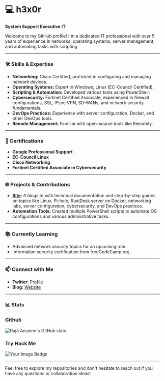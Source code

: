 # 💻 h3x0r

**System Support Executive IT**

Welcome to my GitHub profile! I'm a dedicated IT professional with over 5 years of experience in networks, operating systems, server management, and automating tasks with scripting. 

---

### 🛠️ Skills & Expertise

- **Networking:** Cisco Certified, proficient in configuring and managing network devices.
- **Operating Systems:** Expert in Windows, Linux (EC-Council Certified).
- **Scripting & Automation:** Developed various tools using PowerShell.
- **Cybersecurity:** Fortinet Certified Associate, experienced in firewall configurations, SSL, IPsec VPN, SD-WANs, and network security fundamentals.
- **DevOps Practices:** Experience with server configuration, Docker, and other DevOps tools.
- **Remote Management:** Familiar with open-source tools like Remotely.

---

### 📜 Certifications

- **Google Professional Support**
- **EC-Council Linux**
- **Cisco Networking**
- **Fortinet Certified Associate in Cybersecurity**

---

### 🌐 Projects & Contributions

- **[Site](https://h3x0r.hashnode.dev/):** A blogsite with technical documentation and step-by-step guides on topics like Linux, Pi-hole, RustDesk server on Docker, networking labs, server configuration, cybersecurity, and DevOps practices.
- **Automation Tools:** Created multiple PowerShell scripts to automate OS configurations and various administrative tasks.

---

### 📚 Currently Learning

- Advanced network security topics for an upcoming role.
- Information security certification from freeCodeCamp.org.


---

### 📫 Connect with Me

- **Twitter:** [Profile](https://twitter.com/_h3x0r)
- **Blog:** [Website](https://h3x0r.hashnode.dev/)

---

### 📊 Stats

### Github
![Raja Anseem's GitHub stats](https://github-readme-stats.vercel.app/api?username=h3x0r-official&show_icons=true&theme=radical)

### Try Hack Me
<img src="https://tryhackme-badges.s3.amazonaws.com/h3Xor.png" alt="Your Image Badge" />

---

Feel free to explore my repositories and don't hesitate to reach out if you have any questions or collaboration ideas!
